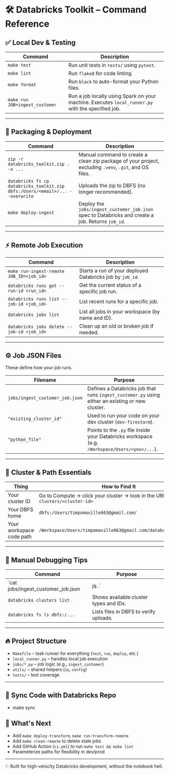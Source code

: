 # 🛠️ Databricks Toolkit – Command Reference

## ✅ Local Dev & Testing

| Command | Description |
|--------|-------------|
| `make test` | Run unit tests in `tests/` using `pytest`. |
| `make lint` | Run `flake8` for code linting. |
| `make format` | Run `black` to auto-format your Python files. |
| `make run JOB=ingest_customer` | Run a job locally using Spark on your machine. Executes `local_runner.py` with the specified job. |

---

## 🚀 Packaging & Deployment

| Command | Description |
|--------|-------------|
| `zip -r databricks_toolkit.zip . -x ...` | Manual command to create a clean zip package of your project, excluding `.venv`, `.git`, and OS files. |
| `databricks fs cp databricks_toolkit.zip dbfs:/Users/<email>/... --overwrite` | Uploads the zip to DBFS (no longer recommended). |
| `make deploy-ingest` | Deploy the `jobs/ingest_customer_job.json` spec to Databricks and create a job. Returns `job_id`. |

---

## ⚡ Remote Job Execution

| Command | Description |
|--------|-------------|
| `make run-ingest-remote JOB_ID=<job_id>` | Starts a run of your deployed Databricks job by `job_id`. |
| `databricks runs get --run-id <run_id>` | Get the current status of a specific job run. |
| `databricks runs list --job-id <job_id>` | List recent runs for a specific job. |
| `databricks jobs list` | List all jobs in your workspace (by name and ID). |
| `databricks jobs delete --job-id <job_id>` | Clean up an old or broken job if needed. |

---

## ⚙️ Job JSON Files

These define how your job runs.

| Filename | Purpose |
|----------|---------|
| `jobs/ingest_customer_job.json` | Defines a Databricks job that runs `ingest_customer.py` using either an existing or new cluster. |
| `"existing_cluster_id"` | Used to run your code on your dev cluster (`dev-firestorm`). |
| `"python_file"` | Points to the `.py` file inside your Databricks workspace (e.g. `/Workspace/Users/<you>/...`). |

---

## 🧠 Cluster & Path Essentials

| Thing | How to Find It |
|-------|----------------|
| Your cluster ID | Go to Compute → click your cluster → look in the URL: `clusters/<cluster-id>` |
| Your DBFS home | `dbfs:/Users/timpomaville663@gmail.com/` |
| Your workspace code path | `/Workspace/Users/timpomaville663@gmail.com/databricks_toolkit/` |

---

## 🧪 Manual Debugging Tips

| Command | Purpose |
|---------|---------|
| `cat jobs/ingest_customer_job.json | jq .` | Validates your job spec JSON. |
| `databricks clusters list` | Shows available cluster types and IDs. |
| `databricks fs ls dbfs:/...` | Lists files in DBFS to verify uploads. |

---

## 🔥 Project Structure

- `Makefile` – task runner for everything (`test`, `run`, `deploy`, etc.)
- `local_runner.py` – handles local job execution
- `jobs/*.py` – job logic (e.g., `ingest_customer`)
- `utils/` – shared helpers (`io`, `config`)
- `tests/` – test coverage

---

## 🔁 Sync Code with Databricks Repo
- make sync

## 🏁 What's Next

- Add `make deploy-transform`, `make run-transform-remote`
- Add `make clean-remote` to delete stale jobs
- Add GitHub Action (`ci.yml`) to run `make test && make lint`
- Parameterize paths for flexibility in dev/prod

---

✨ Built for high-velocity Databricks development, without the notebook hell.